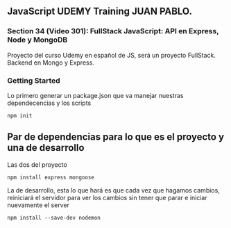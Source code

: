 ## JavaScript UDEMY Training JUAN PABLO.

### Section 34 (Video 301): FullStack JavaScript: API en Express, Node y MongoDB

Proyecto del curso Udemy en español de JS, será un proyecto FullStack.
Backend en Mongo y Express.

### Getting Started

Lo primero generar un package.json que va manejar nuestras dependecencias y los scripts

```
npm init
```

## Par de dependencias para lo que es el proyecto y una de desarrollo

Las dos del proyecto

```
npm install express mongoose
```

La de desarrollo, esta lo que hará es que cada vez que hagamos cambios, reiniciará el servidor para ver los cambios sin tener que parar e iniciar nuevamente el server

```
npm install --save-dev nodemon
```
